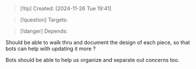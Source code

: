 
>[!tip] Created: [2024-11-26 Tue 19:41]

>[!question] Targets: 

>[!danger] Depends: 

Should be able to walk thru and document the design of each piece, so that bots can help with updating it more ?

Bots should be able to help us organize and separate out concerns too.